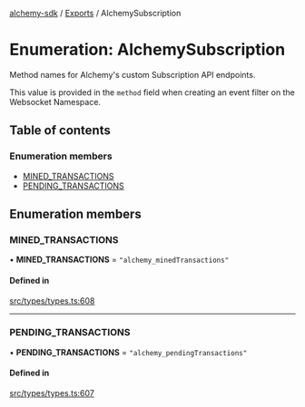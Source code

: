 [alchemy-sdk](../README.md) / [Exports](../modules.md) / AlchemySubscription

# Enumeration: AlchemySubscription

Method names for Alchemy's custom Subscription API endpoints.

This value is provided in the `method` field when creating an event filter on
the Websocket Namespace.

## Table of contents

### Enumeration members

- [MINED\_TRANSACTIONS](AlchemySubscription.md#mined_transactions)
- [PENDING\_TRANSACTIONS](AlchemySubscription.md#pending_transactions)

## Enumeration members

### MINED\_TRANSACTIONS

• **MINED\_TRANSACTIONS** = `"alchemy_minedTransactions"`

#### Defined in

[src/types/types.ts:608](https://github.com/alchemyplatform/alchemy-sdk-js/blob/70f9997/src/types/types.ts#L608)

___

### PENDING\_TRANSACTIONS

• **PENDING\_TRANSACTIONS** = `"alchemy_pendingTransactions"`

#### Defined in

[src/types/types.ts:607](https://github.com/alchemyplatform/alchemy-sdk-js/blob/70f9997/src/types/types.ts#L607)
